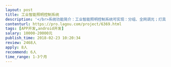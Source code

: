 ```yaml
---                
layout: post       
title: 工业智能照明控制系统           
description: '</br>系统功能简介：工业智能照明控制系统可实现：分组、全网调光；灯具实时监测，故障报表上传；一键场景切换；定时切换场景；等等。总控和分控主要通过PLC技术进行通讯。专用平板的安卓app通过wifi局域网与总控连接，即可实现平板远距离操控灯具。</br>APP设计要求：</br>1、系统所有功能由总控完成，app仅是实现功能的选择；</br>1、APP 仅针对安卓系统的工业平板设计；</br>2、开机界面、底图、公司logo可编辑；</br>3、UI设计由我司负责；</br>4、设计时间1-3个月.</br>'     
contenturl: https://pro.lagou.com/project/6369.html      
tags: [APP开发,android开发]            
salary: 10000-20000元          
publish_time: 2018-02-23 10:20:34         
review: 2468人                   
apply: 8人                   
recommend: 6人                   
time_range: 1-3个月              
---                 
```

